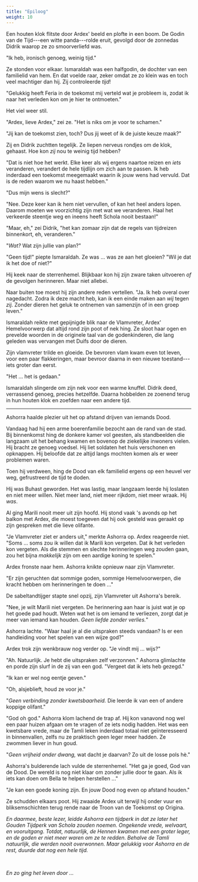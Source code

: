 ```yaml
---
title: "Epiloog"
weight: 10
---
```


Een houten klok flitste door Ardex' beeld en plofte in een boom. De Godin van de Tijd---een witte panda---rolde eruit, gevolgd door de zonnedas Didrik waarop ze zo smoorverliefd was.

"Ik heb, ironisch genoeg, weinig tijd."

Ze stonden voor elkaar. Ismaraldah was een halfgodin, de dochter van een familielid van hem. En dat voelde raar, zeker omdat ze zo klein was en toch veel machtiger dan hij. Zij controleerde _tijd_!

"Gelukkig heeft Feria in de toekomst mij verteld wat je probleem is, zodat ik naar het verleden kon om je hier te ontmoeten."

Het viel weer stil.

"Ardex, lieve Ardex," zei ze. "Het is niks om je voor te schamen."

"Jij kan de toekomst zien, toch? Dus jij weet of ik de juiste keuze maak?"

Zij en Didrik zuchtten tegelijk. Ze liepen nerveus rondjes om de klok, gehaast. Hoe kon _zij_ nou te weinig tijd hebben?

"Dat is niet hoe het werkt. Elke keer als wij ergens naartoe reizen en _iets_ veranderen, verandert de hele tijdlijn om zich aan te passen. Ik heb inderdaad een toekomst meegemaakt waarin ik jouw wens had vervuld. Dat is de reden waarom we nu haast hebben."

"Dus mijn wens is slecht?"

"Nee. Deze keer kan ik hem niet vervullen, of kan het heel anders lopen. Daarom moeten we voorzichtig zijn met wat we veranderen. Haal het verkeerde steentje weg en ineens heeft Schola nooit bestaan!"

"Maar, eh," zei Didrik, "het kan zomaar zijn dat de regels van tijdreizen binnenkort, eh, veranderen." 

"_Wat?_ Wat zijn jullie van plan?"

"Geen tijd!" piepte Ismaraldah. Ze was ... was ze aan het gloeien? "Wil je dat ik het doe of niet?"

Hij keek naar de sterrenhemel. Blijkbaar kon hij zijn zware taken uitvoeren _of_ de gevolgen herinneren. Maar niet allebei.

Naar buiten toe moest hij zijn andere reden vertellen. "Ja. Ik heb overal over nagedacht. Zodra ik deze macht heb, kan ik een einde maken aan _wij_ tegen _zij_. Zonder dieren het geluk te ontnemen van samenzijn of in een groep leven."

Ismaraldah reikte met gepijnigde blik naar de Vlamvreter, Ardex' Hemelvoorwerp dat altijd rond zijn poot of nek hing. Ze sloot haar ogen en prevelde woorden in de originele taal van de godenkinderen, die lang geleden was vervangen met Duifs door de dieren.

Zijn vlamvreter trilde en gloeide. De bevroren vlam kwam even tot leven, voor een paar flakkeringen, maar bevroor daarna in een nieuwe toestand---iets groter dan eerst.

"Het ... het is gedaan."

Ismaraldah slingerde om zijn nek voor een warme knuffel. Didrik deed, verrassend genoeg, precies hetzelfde. Daarna hobbelden ze zoenend terug in hun houten klok en zoefden naar een andere tijd.

___

Ashorra haalde plezier uit het op afstand drijven van iemands Dood. 

Vandaag had hij een arme boerenfamilie bezocht aan de rand van de stad. Bij binnenkomst hing de donkere kamer vol geesten, als standbeelden die langzaam uit het behang kwamen en bovenop de ziekelijke inwoners vielen. Hij bracht ze genoeg voedsel. Hij liet soldaten het huis verschonen en opknappen. Hij beloofde dat ze altijd langs mochten komen als er weer problemen waren.

Toen hij verdween, hing de Dood van elk familielid ergens op een heuvel ver weg, gefrustreerd de tijd te doden.

Hij was Buhast geworden. Het was lastig, maar langzaam leerde hij loslaten en niet meer willen. Niet meer land, niet meer rijkdom, niet meer wraak. Hij _was_.

Al ging Marili nooit meer uit zijn hoofd. Hij stond vaak 's avonds op het balkon met Ardex, die moest toegeven dat hij ook gesteld was geraakt op zijn gespreken met die lieve olifante.

"Je Vlamvreter ziet er anders uit," merkte Ashorra op. Ardex reageerde niet. "Soms ... soms zou ik willen dat ik Marili kon vergeten. Dat ik het verleden kon vergeten. Als die stemmen en slechte herinneringen weg zouden gaan, zou het bijna _makkelijk_ zijn om een aardige koning te spelen."

Ardex fronste naar hem. Ashorra knikte opnieuw naar zijn Vlamvreter.

"Er zijn geruchten dat sommige goden, sommige Hemelvoorwerpen, die kracht hebben om herinneringen te doen ..."

De sabeltandtijger stapte snel opzij, zijn Vlamvreter uit Ashorra's bereik. 

"Nee, je wilt Marili niet vergeten. De herinnering aan haar is juist wat je op het goede pad houdt. Weten wat het is om iemand te verliezen, zorgt dat je meer van iemand kan houden. _Geen liefde zonder verlies._"

Ashorra lachte. "Waar haal je al die uitspraken steeds vandaan? Is er een handleiding voor het spelen van een wijze god?"

Ardex trok zijn wenkbrauw nog verder op. "Je vindt mij ... wijs?"

"Ah. Natuurlijk. Je hebt die uitspraken zelf verzonnen." Ashorra glimlachte en porde zijn slurf in de zij van een god. "Vergeet dat ik iets heb gezegd."

"Ik kan er wel nog eentje geven."

"Oh, alsjeblieft, houd ze voor je."

"_Geen verbinding zonder kwetsbaarheid._ Die leerde ik van een of andere koppige olifant."

"God oh god." Ashorra klom lachend de trap af. Hij kon vanavond nog wel een paar huizen afgaan om te vragen of ze iets nodig hadden. Het was een kwetsbare vrede, maar de Tamli leken inderdaad totaal niet geïnteresseerd in binnenvallen, zelfs nu ze praktisch geen leger meer hadden. Ze zwommen liever in hun goud.

"_Geen vrijheid onder dwang,_ wat dacht je daarvan? Zo uit de losse pols hè."

Ashorra's bulderende lach vulde de sterrenhemel. "Het ga je goed, God van de Dood. De wereld is nog niet klaar om zonder jullie door te gaan. Als ik iets kan doen om Bella te helpen herstellen ..."

"Je kan een goede koning zijn. En jouw Dood nog even op afstand houden."

Ze schudden elkaars poot. Hij zwaaide Ardex uit terwijl hij onder vuur en bliksemschichten terug rende naar de Troon van de Toekomst op Origina.

_En daarmee, beste lezer, leidde Ashorra een tijdperk in dat ze later het Gouden Tijdperk van Schola zouden noemen. Ongekende vrede, welvaart, en vooruitgang. Totdat, natuurlijk, de Hennen kwamen met een groter leger, en de goden er niet meer waren om ze te redden. Behalve de Tamli natuurlijk, die werden nooit overwonnen. Maar gelukkig voor Ashorra en de rest, duurde dat nog een hele tijd._

&nbsp;

_En zo ging het leven door ..._